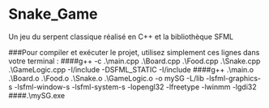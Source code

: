 # Snake_Game
Un jeu du serpent classique réalisé en C++ et la bibliothèque SFML

###Pour compiler et exécuter le projet, utilisez simplement ces lignes dans votre terminal :
####g++ -c .\main.cpp .\Board.cpp .\Food.cpp .\Snake.cpp .\GameLogic.cpp -I<the path of the SFML>/include -DSFML_STATIC -I<the path of the workspace folder>/include
####g++ .\main.o .\Board.o .\Food.o .\Snake.o .\GameLogic.o -o mySG -L<the path of the SFML>/lib -lsfml-graphics-s -lsfml-window-s -lsfml-system-s -lopengl32 -lfreetype -lwinmm -lgdi32
####.\mySG.exe

